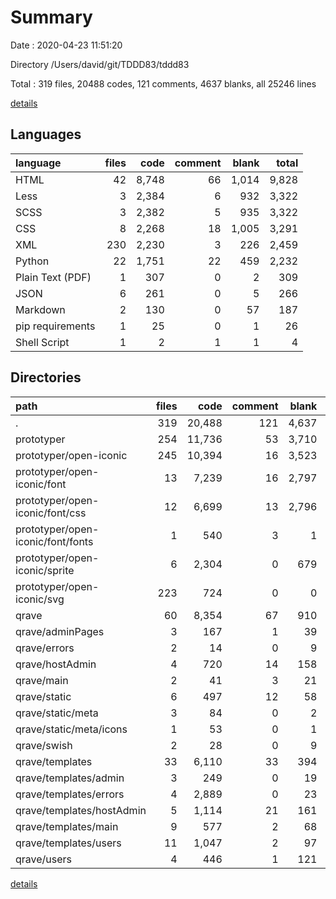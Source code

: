 # Summary

Date : 2020-04-23 11:51:20

Directory /Users/david/git/TDDD83/tddd83

Total : 319 files,  20488 codes, 121 comments, 4637 blanks, all 25246 lines

[details](details.md)

## Languages
| language | files | code | comment | blank | total |
| :--- | ---: | ---: | ---: | ---: | ---: |
| HTML | 42 | 8,748 | 66 | 1,014 | 9,828 |
| Less | 3 | 2,384 | 6 | 932 | 3,322 |
| SCSS | 3 | 2,382 | 5 | 935 | 3,322 |
| CSS | 8 | 2,268 | 18 | 1,005 | 3,291 |
| XML | 230 | 2,230 | 3 | 226 | 2,459 |
| Python | 22 | 1,751 | 22 | 459 | 2,232 |
| Plain Text (PDF) | 1 | 307 | 0 | 2 | 309 |
| JSON | 6 | 261 | 0 | 5 | 266 |
| Markdown | 2 | 130 | 0 | 57 | 187 |
| pip requirements | 1 | 25 | 0 | 1 | 26 |
| Shell Script | 1 | 2 | 1 | 1 | 4 |

## Directories
| path | files | code | comment | blank | total |
| :--- | ---: | ---: | ---: | ---: | ---: |
| . | 319 | 20,488 | 121 | 4,637 | 25,246 |
| prototyper | 254 | 11,736 | 53 | 3,710 | 15,499 |
| prototyper/open-iconic | 245 | 10,394 | 16 | 3,523 | 13,933 |
| prototyper/open-iconic/font | 13 | 7,239 | 16 | 2,797 | 10,052 |
| prototyper/open-iconic/font/css | 12 | 6,699 | 13 | 2,796 | 9,508 |
| prototyper/open-iconic/font/fonts | 1 | 540 | 3 | 1 | 544 |
| prototyper/open-iconic/sprite | 6 | 2,304 | 0 | 679 | 2,983 |
| prototyper/open-iconic/svg | 223 | 724 | 0 | 0 | 724 |
| qrave | 60 | 8,354 | 67 | 910 | 9,331 |
| qrave/adminPages | 3 | 167 | 1 | 39 | 207 |
| qrave/errors | 2 | 14 | 0 | 9 | 23 |
| qrave/hostAdmin | 4 | 720 | 14 | 158 | 892 |
| qrave/main | 2 | 41 | 3 | 21 | 65 |
| qrave/static | 6 | 497 | 12 | 58 | 567 |
| qrave/static/meta | 3 | 84 | 0 | 2 | 86 |
| qrave/static/meta/icons | 1 | 53 | 0 | 1 | 54 |
| qrave/swish | 2 | 28 | 0 | 9 | 37 |
| qrave/templates | 33 | 6,110 | 33 | 394 | 6,537 |
| qrave/templates/admin | 3 | 249 | 0 | 19 | 268 |
| qrave/templates/errors | 4 | 2,889 | 0 | 23 | 2,912 |
| qrave/templates/hostAdmin | 5 | 1,114 | 21 | 161 | 1,296 |
| qrave/templates/main | 9 | 577 | 2 | 68 | 647 |
| qrave/templates/users | 11 | 1,047 | 2 | 97 | 1,146 |
| qrave/users | 4 | 446 | 1 | 121 | 568 |

[details](details.md)